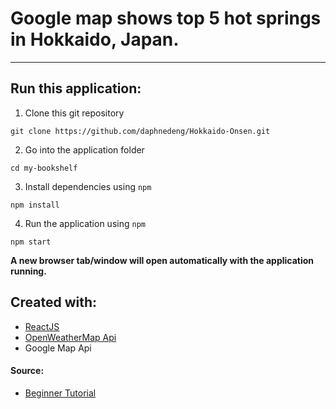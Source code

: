 # Google map shows top 5 hot springs in Hokkaido, Japan.
---
## Run this application:
1. Clone this git repository
```
git clone https://github.com/daphnedeng/Hokkaido-Onsen.git
```
2. Go into the application folder
```
cd my-bookshelf
```
3. Install dependencies using `npm`
```
npm install
```
4. Run the application using `npm`
```
npm start
```
**A new browser tab/window will open automatically with the application running.**

## Created with:

* [ReactJS](https://github.com/facebook/create-react-app)
* [OpenWeatherMap Api](https://openweathermap.org/api)
* Google Map Api

#### Source:

* [Beginner Tutorial](http://cuneyt.aliustaoglu.biz/en/using-google-maps-in-react-without-custom-libraries/)
